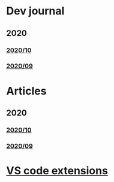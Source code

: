 # Dev journal
## 2020
### [2020/10](./_posts/dev/2020-10-05-dev-2020-10.md)
### [2020/09](./_posts/dev/2020-09-21-dev-2020-09.md)

# Articles
## 2020
### [2020/10](./_posts/articles/2020-10-04-articles-2020-10.md)
### [2020/09](./_posts/articles/2020-09-21-articles-2020-09.md)

# [VS code extensions](vs-code-extensions.md)
